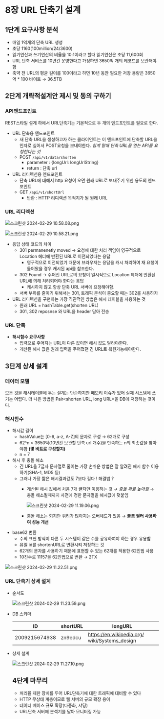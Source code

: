 # 8장 URL 단축기 설계

## 1단계 요구사항 분석

- 매일 1억개의 단축 URL 생성
- 초당 1160(100million/24/3600)
- 읽기연산과 쓰기연산의 비율을 10:1이라고 할때 읽기연산은 초당 11,600회
- URL 단축 서비스를 10년간 운영한다고 가정하면 3650억 개의 레코드를 보관해야함
- 축약 전 URL의 평균 길이를 100이라고 하면 10년 동안 필요한 저장 용량은 3650억 * 100 바이트 → 36.5TB

## 2단계 개략적설계안 제시 및 동의 구하기

### API엔드포인트

REST스타일 설계 하에서 URL단축기는 기본적으로 두 개의 엔드포인트를 필요로 한다.

- URL 단축용 엔드포인트
    - 새 단축 URL을 생성하고자 하는 클라이언트는 이 엔드포인트에 단축할 URL을 인자로 실어서 POST요청을 보내야한다.  *쉽게 말해 단축 URL을 얻는 API를 요청한다는 것*
    - POST `/api/v1/data/shorten`
        - parameter : {longUrl: longUrlString}
        - return : 단축 url
- URL 리디렉션용 엔드포인트
    - 단축 URL에 대해서 http 요청이 오면 원래 URL로 보내주기 위한 용도의 엔드포인트
    - GET `/api/v1/shortUrl`
        - 반환 : HTTP 리디렉션 목적지가 될 원래 URL

### URL 리디렉션

![스크린샷 2024-02-29 10.58.08.png](8%E1%84%8C%E1%85%A1%E1%86%BC%20URL%20%E1%84%83%E1%85%A1%E1%86%AB%E1%84%8E%E1%85%AE%E1%86%A8%E1%84%80%E1%85%B5%20%E1%84%89%E1%85%A5%E1%86%AF%E1%84%80%E1%85%A8%2071d568eeee7544bd8acfcccfe8b69a1c/%25E1%2584%2589%25E1%2585%25B3%25E1%2584%258F%25E1%2585%25B3%25E1%2584%2585%25E1%2585%25B5%25E1%2586%25AB%25E1%2584%2589%25E1%2585%25A3%25E1%2586%25BA_2024-02-29_10.58.08.png)

![스크린샷 2024-02-29 10.58.21.png](8%E1%84%8C%E1%85%A1%E1%86%BC%20URL%20%E1%84%83%E1%85%A1%E1%86%AB%E1%84%8E%E1%85%AE%E1%86%A8%E1%84%80%E1%85%B5%20%E1%84%89%E1%85%A5%E1%86%AF%E1%84%80%E1%85%A8%2071d568eeee7544bd8acfcccfe8b69a1c/%25E1%2584%2589%25E1%2585%25B3%25E1%2584%258F%25E1%2585%25B3%25E1%2584%2585%25E1%2585%25B5%25E1%2586%25AB%25E1%2584%2589%25E1%2585%25A3%25E1%2586%25BA_2024-02-29_10.58.21.png)

- 응답 상태 코드의 차이
    - 301 permanenetly moved → 요청에 대한 처리 책임이 영구적으로 Location 헤더에 반환된 URL로 이전되었다는 응답
        - 영구적으로 이전되었기 때문에 브라우저는 응답을 캐시 처리하여 재 요청이 들어왔을 경우 캐시된 api를 참조한다.
    - 302 Found → 주어진 URL로의 요청이 일시적으로 Location 헤더에 반환된 URL에 의해 처리되어야 한다는 응답
        - 캐시하지 않고 항상 단축 URL 서버에 요청해야함.
    - 서버 부하를 줄이기 위해서는 301, 트래픽 분석이 중요할 때는 302를 사용하자
- URL 리디렉션을 구현하는 가장 직관적인 방법은 해시 테이블을 사용하는 것
    - 원래 URL = hashTable.get(shorten URL)
    - 301, 302 reposnse 와 URL을 header 담아 전송

### URL 단축

- **해시함수 요구사항**
    - 입력으로 주어지는 URL이 다른 값이면 해시 값도 달라야한다.
    - 게산된 해시 값은 원래 입력을 주어졌던 긴 URL로 복원가능해야한다.

## 3단계 상세 설계

### 데이터 모델

모든 것을 해시테이블에 두는 설계는 단순하지만 메모리 이슈가 있어 실제 시스템에 쓰기는 어렵다. 더 나은 방법은 Pair<shorten URL, long URL>을 DB에 저장하는 것이다.

### 해시함수

- 해시값 길이
    - hashValue는 [0-9, a-z, A-Z]의 문자로 구성 → 62개로 구성
    - 62^n > 3650억(10년간 보관할 단축 url 개수)을 만족하는 n의 최솟값을 찾아야함 **(몇 비트로 구성할지)**
    - n = 7
- 해시 후 충돌 해소
    - 긴 URL을 7글자 문자열로 줄이는 가장 손쉬운 방법은 잘 알려진 해시 함수 이용하기(SHA-1, MD5 등)
    - 그러나 가장 짧은 해시결과값도 7보다 길다 ! 해결법 ?
        - 계산된 해시 값에서 처음 7개 글자만 이용하는 것 *→ 충돌 확률 높아짐*  → 충돌 해소될때까지 사전에 정한 문자열을 해시값에 덧붙임
            
            ![스크린샷 2024-02-29 11.19.06.png](8%E1%84%8C%E1%85%A1%E1%86%BC%20URL%20%E1%84%83%E1%85%A1%E1%86%AB%E1%84%8E%E1%85%AE%E1%86%A8%E1%84%80%E1%85%B5%20%E1%84%89%E1%85%A5%E1%86%AF%E1%84%80%E1%85%A8%2071d568eeee7544bd8acfcccfe8b69a1c/%25E1%2584%2589%25E1%2585%25B3%25E1%2584%258F%25E1%2585%25B3%25E1%2584%2585%25E1%2585%25B5%25E1%2586%25AB%25E1%2584%2589%25E1%2585%25A3%25E1%2586%25BA_2024-02-29_11.19.06.png)
            
        - 충돌 해소는 되지만 쿼리가 많아지는 오버헤드가 있음 → **블룸 필터 사용하여 성능 개선**
- base62 변환
    - 수의 표현 방식이 다른 두 시스템이 같은 수를 공유하여야 하는 경우 유용함
    - 유일 id를 shortenURL로 변환시켜 저장하는 것
    - 62개의 문자를 사용하기 때문에 표현할 수 있는 62개를 적용한 62진법 사용
    - 10진수로 11157을 62진법으로 변환 → 2TX

![스크린샷 2024-02-29 11.22.51.png](8%E1%84%8C%E1%85%A1%E1%86%BC%20URL%20%E1%84%83%E1%85%A1%E1%86%AB%E1%84%8E%E1%85%AE%E1%86%A8%E1%84%80%E1%85%B5%20%E1%84%89%E1%85%A5%E1%86%AF%E1%84%80%E1%85%A8%2071d568eeee7544bd8acfcccfe8b69a1c/%25E1%2584%2589%25E1%2585%25B3%25E1%2584%258F%25E1%2585%25B3%25E1%2584%2585%25E1%2585%25B5%25E1%2586%25AB%25E1%2584%2589%25E1%2585%25A3%25E1%2586%25BA_2024-02-29_11.22.51.png)

### URL 단축기 상세 설계

- 순서도
    
    ![스크린샷 2024-02-29 11.23.59.png](8%E1%84%8C%E1%85%A1%E1%86%BC%20URL%20%E1%84%83%E1%85%A1%E1%86%AB%E1%84%8E%E1%85%AE%E1%86%A8%E1%84%80%E1%85%B5%20%E1%84%89%E1%85%A5%E1%86%AF%E1%84%80%E1%85%A8%2071d568eeee7544bd8acfcccfe8b69a1c/%25E1%2584%2589%25E1%2585%25B3%25E1%2584%258F%25E1%2585%25B3%25E1%2584%2585%25E1%2585%25B5%25E1%2586%25AB%25E1%2584%2589%25E1%2585%25A3%25E1%2586%25BA_2024-02-29_11.23.59.png)
    
- DB 스키마
    
    
    | ID | shortURL | longURL |
    | --- | --- | --- |
    | 2009215674938 | zn9edcu | https://en.wikipedia.org/ wiki/Systems_design |
- 상세 설계
    
    ![스크린샷 2024-02-29 11.27.10.png](8%E1%84%8C%E1%85%A1%E1%86%BC%20URL%20%E1%84%83%E1%85%A1%E1%86%AB%E1%84%8E%E1%85%AE%E1%86%A8%E1%84%80%E1%85%B5%20%E1%84%89%E1%85%A5%E1%86%AF%E1%84%80%E1%85%A8%2071d568eeee7544bd8acfcccfe8b69a1c/%25E1%2584%2589%25E1%2585%25B3%25E1%2584%258F%25E1%2585%25B3%25E1%2584%2585%25E1%2585%25B5%25E1%2586%25AB%25E1%2584%2589%25E1%2585%25A3%25E1%2586%25BA_2024-02-29_11.27.10.png)
    
    ## 4단계 마무리
    
    - 처리율 제한 장치를 두어 URL단축기에 대한 트래픽에 대비할 수 있다
    - HTTP 무상태 계층이므로 웹 서버의 규모 확장 용이
    - 데이터 베이스 규모 확장(다중화, 샤딩)
    - URL단축 서버에 분석기를 달아 모니터링 가능